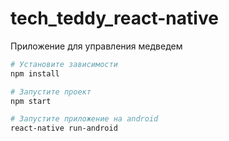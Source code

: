 # tech_teddy_react-native
Приложение для управления медведем


``` bash
# Установите зависимости
npm install

# Запустите проект
npm start

# Запустите приложение на android
react-native run-android

```
